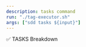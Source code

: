 ```yaml
---
description: tasks command
run: "./tag-executor.sh"
args: ["sdd tasks ${input}"]
---
```


✅ TASKS Breakdown
